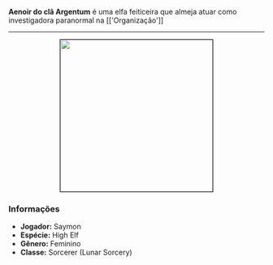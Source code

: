 **Aenoir do clã Argentum** é uma elfa feiticeira que almeja atuar como investigadora paranormal na [['Organização']]

---

<div style="text-align: center;">
<img src="https://i.imgur.com/0WuBDQy.png" width="300" style="border: 1px solid black;">
</div>

### Informações

- **Jogador:** Saymon
- **Espécie:** High Elf
- **Gênero:** Feminino
- **Classe:** Sorcerer (Lunar Sorcery)
